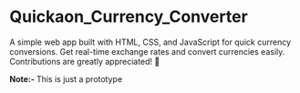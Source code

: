 # Quickaon_Currency_Converter
A simple web app built with HTML, CSS, and JavaScript for quick currency conversions. Get real-time exchange rates and convert currencies easily. Contributions are greatly appreciated! 💸
<br>
<p><b>Note:- </b> This is just a prototype </p>


